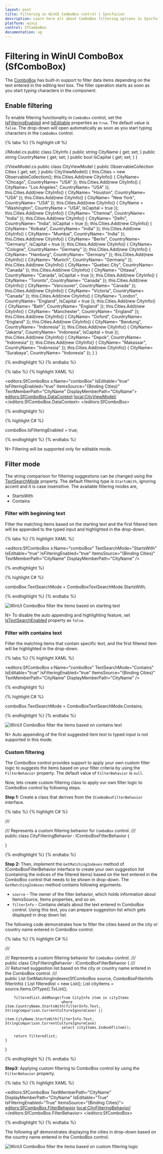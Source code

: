 ```yaml
---
layout: post
title: Filtering in WinUI ComboBox control | Syncfusion
description: Learn here all about ComboBox filtering options in Syncfusion WinUI ComboBox (multi-select ComboBox) control and more.
platform: winui
control: SfComboBox
documentation: ug
---
```

# Filtering in WinUI ComboBox (SfComboBox)

The [ComboBox](https://help.syncfusion.com/cr/winui/Syncfusion.UI.Xaml.Editors.SfComboBox.html) has built-in support to filter data items depending on the text entered in the editing text box. The filter operation starts as soon as you start typing characters in the component.

## Enable filtering

To enable filtering functionality in `ComboBox` control, set the [IsFilteringEnabled](https://help.syncfusion.com/cr/winui/Syncfusion.UI.Xaml.Editors.SfComboBox.html#Syncfusion_UI_Xaml_Editors_SfComboBox_IsFilteringEnabled) and [IsEditable](https://help.syncfusion.com/cr/winui/Syncfusion.UI.Xaml.Editors.SfComboBox.html#Syncfusion_UI_Xaml_Editors_SfComboBox_IsEditable) properties as `true`. The default value is `false`. The drop-down will open automatically as soon as you start typing characters in the `ComboBox` control.

{% tabs %}
{% highlight c# %}

//Model.cs
 public class CityInfo
 {
    public string CityName { get; set; }
    public string CountryName { get; set; }
    public bool IsCapital { get; set; }
}

//ViewModel.cs
public class CityViewModel
{
    public ObservableCollection<CityInfo> Cities { get; set; }
    public CityViewModel()
    {
        this.Cities = new ObservableCollection<CityInfo>();
        this.Cities.Add(new CityInfo() { CityName= "Chicago", CountryName= "USA" });
        this.Cities.Add(new CityInfo() { CityName= "Los Angeles", CountryName= "USA" });          
        this.Cities.Add(new CityInfo() { CityName= "Houston", CountryName= "USA" });
        this.Cities.Add(new CityInfo() { CityName= "New York", CountryName= "USA" });
        this.Cities.Add(new CityInfo() { CityName = "Washington", CountryName = "USA", IsCapital = true });
        this.Cities.Add(new CityInfo() { CityName= "Chennai", CountryName= "India" });
        this.Cities.Add(new CityInfo() { CityName= "Delhi", CountryName= "India", IsCapital = true });
        this.Cities.Add(new CityInfo() { CityName= "Kolkata", CountryName= "India" });
        this.Cities.Add(new CityInfo() { CityName= "Mumbai", CountryName= "India" });
        this.Cities.Add(new CityInfo() { CityName= "Berlin", CountryName= "Germany", IsCapital = true });
        this.Cities.Add(new CityInfo() { CityName= "Cologne", CountryName= "Germany" });
        this.Cities.Add(new CityInfo() { CityName= "Hamburg", CountryName= "Germany" });
        this.Cities.Add(new CityInfo() { CityName= "Munich", CountryName= "Germany" });
        this.Cities.Add(new CityInfo() { CityName= "Quebec City", CountryName= "Canada" });
        this.Cities.Add(new CityInfo() { CityName= "Ottawa", CountryName= "Canada", IsCapital = true });
        this.Cities.Add(new CityInfo() { CityName= "Toronto", CountryName= "Canada" });
        this.Cities.Add(new CityInfo() { CityName= "Vancouver", CountryName= "Canada" });
        this.Cities.Add(new CityInfo() { CityName= "Victoria", CountryName= "Canada" });
        this.Cities.Add(new CityInfo() { CityName= "London", CountryName= "England", IsCapital = true });
        this.Cities.Add(new CityInfo() { CityName= "Bath", CountryName= "England" });
        this.Cities.Add(new CityInfo() { CityName= "Manchester", CountryName= "England" });
        this.Cities.Add(new CityInfo() { CityName= "Oxford", CountryName= "England" });
        this.Cities.Add(new CityInfo() { CityName= "Bandung", CountryName= "Indonesia" });
        this.Cities.Add(new CityInfo() { CityName= "Jakarta", CountryName= "Indonesia", IsCapital = true });
        this.Cities.Add(new CityInfo() { CityName= "Depok", CountryName= "Indonesia" });
        this.Cities.Add(new CityInfo() { CityName= "Makassar", CountryName= "Indonesia" });
        this.Cities.Add(new CityInfo() { CityName= "Surabaya", CountryName= "Indonesia" });
    }
}

{% endhighlight %}
{% endtabs %}

{% tabs %}
{% highlight XAML %}

<editors:SfComboBox x:Name="comboBox"
                    IsEditable="true"
                    IsFilteringEnabled="true"
                    ItemsSource="{Binding Cities}"
                    TextMemberPath="CityName"
                    DisplayMemberPath="CityName">
        <editors:SfComboBox.DataContext>
            <local:CityViewModel/>
        </editors:SfComboBox.DataContext>
</editors:SfComboBox>

{% endhighlight %}

{% highlight C# %}

comboBox.IsFilteringEnabled = true;

{% endhighlight %}
{% endtabs %}

N> Filtering will be supported only for editable mode.

## Filter mode

The string comparison for filtering suggestions can be changed using the [TextSearchMode](https://help.syncfusion.com/cr/winui/Syncfusion.UI.Xaml.Editors.SfComboBox.html#Syncfusion_UI_Xaml_Editors_SfComboBox_TextSearchMode) property. The default filtering type is `StartsWith`, ignoring accent and it is case insensitive. The available filtering modes are,

* StartsWith
* Contains

### Filter with beginning text

Filter the matching items based on the starting text and the first filtered item will be appended to the typed input and highlighted in the drop-down. 

{% tabs %}
{% highlight XAML %}

<editors:SfComboBox x:Name="comboBox"
                    TextSearchMode="StartsWith"
                    IsEditable="true"
                    IsFilteringEnabled="true"
                    ItemsSource="{Binding Cities}"
                    TextMemberPath="CityName"
                    DisplayMemberPath="CityName" />
       
{% endhighlight %}

{% highlight C# %}

comboBox.TextSearchMode = ComboBoxTextSearchMode.StartsWith;

{% endhighlight %}
{% endtabs %}

![WinUI ComboBox filter the items based on starting text](Filtering_images/winui-combobox-filtering-start-text.gif)

N> To disable the auto appending and highlighting feature, set [IsTextSearchEnabled](https://help.syncfusion.com/cr/winui/Syncfusion.UI.Xaml.Editors.SfComboBox.html#Syncfusion_UI_Xaml_Editors_SfComboBox_IsTextSearchEnabled) property as `false`.

### Filter with contains text

Filter the matching items that contain specific text, and the first filtered item will be highlighted in the drop-down.

{% tabs %}
{% highlight XAML %}

<editors:SfComboBox x:Name="comboBox"
                    TextSearchMode="Contains"
                    IsEditable="true"
                    IsFilteringEnabled="true"
                    ItemsSource="{Binding Cities}"
                    TextMemberPath="CityName"
                    DisplayMemberPath="CityName" />

{% endhighlight %}

{% highlight C# %}

comboBox.TextSearchMode = ComboBoxTextSearchMode.Contains;

{% endhighlight %}
{% endtabs %}

![WinUI ComboBox filter the items based on contains text](Filtering_images/winui-combobox-filtering-contains-text.gif)

N> Auto appending of the first suggested item text to typed input is not supported in this mode.

### Custom filtering

The ComboBox control provides support to apply your own custom filter logic to suggests the items based on your filter criteria by using the `FilterBehavior` property. The default value of `FilterBehavior` is `null`.

Now, lets create custom filtering class to apply our own filter logic to ComboBox control by following steps.

**Step 1:** Create a class that derives from the `IComboBoxFilterBehavior` interface. 

{% tabs %}
{% highlight C# %}

/// <summary>
/// Represents a custom filtering behavior for `ComboBox` control. 
/// </summary>
public class CityFilteringBehavior : IComboBoxFilterBehavior
{

}

{% endhighlight %}
{% endtabs %}

**Step 2:** Then, implement the `GetMatchingIndexes` method of IComboBoxFilterBehavior interface to create your own suggestion list (containing the indices of the filtered items) based on the text entered in the ComboBox control that needs to be shown in drop-down. The `GetMatchingIndexes` method contains following arguments.

* `source` - The owner of the filter behavior, which holds information about ItemsSource, Items properties, and so on.
* `filterInfo` - Contains details about the text entered in ComboBox control. Using this text, you can prepare suggestion list which gets displayed in drop down list. 

The following code demonstrates how to filter the cities based on the city or country name entered in ComboBox control.

{% tabs %}
{% highlight C# %}

/// <summary>
/// Represents a custom filtering behavior for `ComboBox` control. 
/// </summary>
public class CityFilteringBehavior : IComboBoxFilterBehavior
{
    /// <summary>
    /// Returned suggestion list based on the city or country name entered in the ComboBox control.
    /// </summary>
    public List<int> GetMatchingIndexes(SfComboBox source, ComboBoxFilterInfo filterInfo)
    {
        List<int> filteredlist = new List<int>();
        List<CityInfo> cityItems = source.Items.OfType<CityInfo>().ToList(); 

        filteredlist.AddRange(from CityInfo item in cityItems
                              where item.CountryName.StartsWith(filterInfo.Text, StringComparison.CurrentCultureIgnoreCase) ||
                                    item.CityName.StartsWith(filterInfo.Text, StringComparison.CurrentCultureIgnoreCase)
                              select cityItems.IndexOf(item));

        return filteredlist;
    }
}

{% endhighlight %}
{% endtabs %}

**Step3:** Applying custom filtering to ComboBox control by using the `FilterBehavior` property. 

{% tabs %}
{% highlight XAML %}

<editors:SfComboBox TextMemberPath="CityName"
                    DisplayMemberPath="CityName"
                    IsEditable="True"
                    IsFilteringEnabled="True"
                    ItemsSource="{Binding Cities}">
        <editors:SfComboBox.FilterBehavior>
            <local:CityFilteringBehavior/>
        </editors:SfComboBox.FilterBehavior>
</editors:SfComboBox>

{% endhighlight %}
{% endtabs %}

The following gif demonstrates displaying the cities in drop-down based on the country name entered in the ComboBox control.

![WinUI ComboBox filter the items based on custom filtering logic](Filtering_images/winui-combobox-custom-filtering.gif)